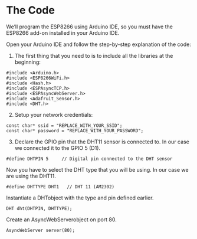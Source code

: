 # The Code

We’ll program the ESP8266 using Arduino IDE, so you must have the ESP8266 add-on installed in your Arduino IDE.

Open your Arduino IDE and follow the step-by-step explanation of the code:

1. The first thing that you need to is to include all the libraries at the beginning: 

```text
#include <Arduino.h>
#include <ESP8266WiFi.h>
#include <Hash.h>
#include <ESPAsyncTCP.h>
#include <ESPAsyncWebServer.h>
#include <Adafruit_Sensor.h>
#include <DHT.h>
```

2. Setup your network credentials:

```text
const char* ssid = "REPLACE_WITH_YOUR_SSID";
const char* password = "REPLACE_WITH_YOUR_PASSWORD";
```

3. Declare the GPIO pin that the DHT11 sensor is connected to. In our case we connected it to the GPIO 5 \(D1\).

```text
#define DHTPIN 5     // Digital pin connected to the DHT sensor
```

Now you have to select the DHT type that you will be using. In our case we are using the DHT11.

```text
#define DHTTYPE DHT1   // DHT 11 (AM2302)
```

Instantiate a DHTobject with the type and pin defined earlier.

```text
DHT dht(DHTPIN, DHTTYPE);
```

Create an AsyncWebServerobject on port 80.

```text
AsyncWebServer server(80);
```



